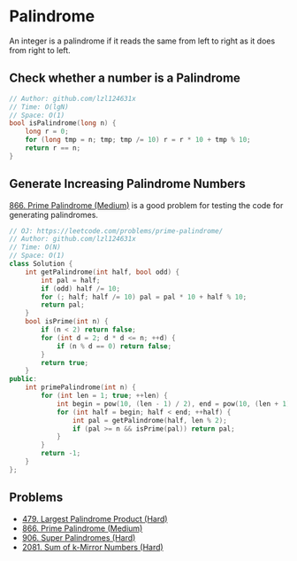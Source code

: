 # Palindrome

An integer is a palindrome if it reads the same from left to right as it does from right to left.

## Check whether a number is a Palindrome

```cpp
// Author: github.com/lzl124631x
// Time: O(lgN)
// Space: O(1)
bool isPalindrome(long n) {
    long r = 0;
    for (long tmp = n; tmp; tmp /= 10) r = r * 10 + tmp % 10;
    return r == n;
}
```

## Generate Increasing Palindrome Numbers

[866. Prime Palindrome (Medium)](https://leetcode.com/problems/prime-palindrome/) is a good problem for testing the code for generating palindromes.

```cpp
// OJ: https://leetcode.com/problems/prime-palindrome/
// Author: github.com/lzl124631x
// Time: O(N)
// Space: O(1)
class Solution {
    int getPalindrome(int half, bool odd) {
        int pal = half;
        if (odd) half /= 10;
        for (; half; half /= 10) pal = pal * 10 + half % 10;
        return pal;
    }
    bool isPrime(int n) {
        if (n < 2) return false;
        for (int d = 2; d * d <= n; ++d) {
            if (n % d == 0) return false;
        }
        return true;
    }
public:
    int primePalindrome(int n) {
        for (int len = 1; true; ++len) {
            int begin = pow(10, (len - 1) / 2), end = pow(10, (len + 1) / 2);
            for (int half = begin; half < end; ++half) {
                int pal = getPalindrome(half, len % 2);
                if (pal >= n && isPrime(pal)) return pal;
            }
        }
        return -1;
    }
};
```

## Problems

* [479. Largest Palindrome Product (Hard)](https://leetcode.com/problems/largest-palindrome-product/)
* [866. Prime Palindrome (Medium)](https://leetcode.com/problems/prime-palindrome/)
* [906. Super Palindromes (Hard)](https://leetcode.com/problems/super-palindromes/)
* [2081. Sum of k-Mirror Numbers (Hard)](https://leetcode.com/problems/sum-of-k-mirror-numbers/)